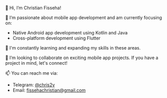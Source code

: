 👋 Hi, I’m Christian Fisseha!

👀 I’m passionate about mobile app development and am currently focusing on:

- Native Android app development using Kotlin and Java
- Cross-platform development using Flutter

🌱 I'm constantly learning and expanding my skills in these areas.

💞️ I’m looking to collaborate on exciting mobile app projects. If you have a project in mind, let's connect!

📫 You can reach me via:
- Telegram: [@chris2y](https://t.me/chris2y)
- Email: fissehachristian@gmail.com

<!---
chris2y/chris2y is a ✨ special ✨ repository because its `README.md` (this file) appears on your GitHub profile.
You can click the Preview link to take a look at your changes.
--->
